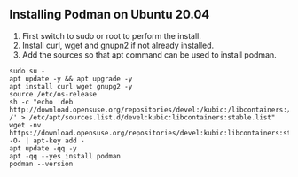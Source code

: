 ## Installing Podman on Ubuntu 20.04

1. First switch to sudo or root to perform the install.
1. Install curl, wget and gnupn2 if not already installed.
1. Add the sources so that apt command can be used to install podman.

```
sudo su -
apt update -y && apt upgrade -y
apt install curl wget gnupg2 -y
source /etc/os-release
sh -c "echo 'deb http://download.opensuse.org/repositories/devel:/kubic:/libcontainers:/stable/xUbuntu_${VERSION_ID}/ /' > /etc/apt/sources.list.d/devel:kubic:libcontainers:stable.list"
wget -nv https://download.opensuse.org/repositories/devel:kubic:libcontainers:stable/xUbuntu_${VERSION_ID}/Release.key -O- | apt-key add -
apt update -qq -y
apt -qq --yes install podman
podman --version
```
